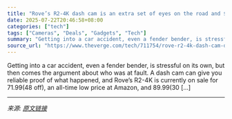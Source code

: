 ```yaml
---
title: "Rove’s R2-4K dash cam is an extra set of eyes on the road and $48 off at Amazon"
date: 2025-07-22T20:46:58+08:00
categories: ["tech"]
tags: ["Cameras", "Deals", "Gadgets", "Tech"]
summary: "Getting into a car accident, even a fender bender, is stressful on its own, but then comes the argument about who was at fault. A dash cam can give you reliable proof of what happened, and Rove’s R2-4"
source_url: "https://www.theverge.com/tech/711754/rove-r2-4k-dash-cam-deal-sale"
---
```


Getting into a car accident, even a fender bender, is stressful on its own, but then comes the argument about who was at fault. A dash cam can give you reliable proof of what happened, and Rove’s R2-4K is currently on sale for $71.99 ($48 off), an all-time low price at Amazon, and $89.99 ($30 [&#8230;]

---

*来源: [原文链接](https://www.theverge.com/tech/711754/rove-r2-4k-dash-cam-deal-sale)*
